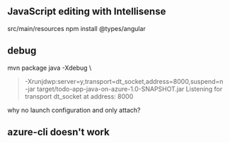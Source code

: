 ## JavaScript editing with Intellisense
src/main/resources
npm install @types/angular

## debug
mvn package
java -Xdebug \
>   -Xrunjdwp:server=y,transport=dt_socket,address=8000,suspend=n \
>   -jar target/todo-app-java-on-azure-1.0-SNAPSHOT.jar
Listening for transport dt_socket at address: 8000

why no launch configuration and only attach?

## azure-cli doesn't work
